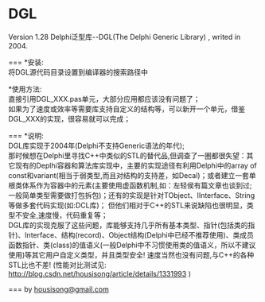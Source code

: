 DGL
================
Version 1.28
Delphi泛型库--DGL(The Delphi Generic Library) , writed in 2004.

===
*安装:  
    将DGL源代码目录设置到编译器的搜索路径中

*使用方法:  
    直接引用DGL_XXX.pas单元，大部分应用都应该没有问题了；  
    如果为了速度或效率等需要库支持自定义的结构等，可以新开一个单元，借鉴DGL_XXX的实现，很容易就可以完成；  

===
*说明:  
  DGL库实现于2004年(Delphi不支持Generic语法的年代);   
  那时候想在Delphi里寻找C++中类似的STL的替代品,但调查了一圈都很失望：其它现有的Deplhi容器和算法库实现中，主要的实现途径有利用Delphi中的array of const和variant(相当于弱类型,而且对结构的支持差，如Decal)；或者建立一套单根类体系作为容器中的元素(主要使用虚函数机制,如：左轻侯有篇文章也谈到过; 一般简单类型需要做打包拆包)；还有的实现是针对TObject、IInterface、String等做多套代码实现(如:DCL库)； 但他们相对于C++的STL来说缺陷也很明显，类型不安全,速度慢，代码重复等；  
  DGL库的实现克服了这些问题，库能够支持几乎所有基本类型、指针(包括类的指针)、Interface、结构(record)、Object结构(Delphi中已经不推荐使用)、类成员函数指针、类(class)的值语义(一般Delphi中不习惯使用类的值语义，所以不建议使用)等其它用户自定义类型，并且类型安全! 速度当然也没有问题,与C++的各种STL比也不差! (性能对比测试见: http://blog.csdn.net/housisong/article/details/1331993 )  

===
by housisong@gmail.com  

